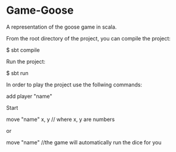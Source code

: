 # Game-Goose
A representation of the goose game in scala.

From the root directory of the project, you can compile the project:

$ sbt compile

Run the project:

$ sbt run

In order to play the project use the follwing commands:

add player "name"

Start

move "name" x, y // where x, y are numbers

or 

move "name" //the game will automatically run the dice for you
